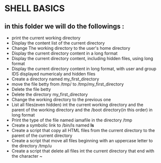 # SHELL BASICS

## in this folder we will do the followings : <br>

- print the current working directory
- Display the content list of the current directory
- Change The working directory to the user's home directory
- Display the current directory content in a long format
- Display the current directory content, including hidden files, using long format
- Display the current directory content in long format, with user and group IDS displayed numericaly and hidden files
- Create a directory named my_first_directory
- move the file betty from /tmp/ to /tmp/my_first_directory
- Delete the file betty
- Delete the directory my_first_directory
- Change the working directory to the previous one
- List all files(even hidden) int the current working directory and the parent of the working directory and the /boot directory(in this order) in long format
- Print the type of the file named iamafile in the directory /tmp
- Create a symbolic link to /bin/ls named __ls__
- Create a script that copy all HTML files from the current directory to the parent of the current directory
- Create a script that move all files beginning with an uppercase letter to the directory /tmp/u
- Create a script that delete all files int the current directory that end with the character ~
